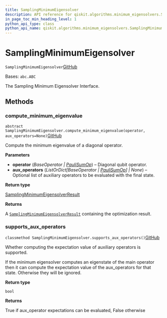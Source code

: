 ```yaml
---
title: SamplingMinimumEigensolver
description: API reference for qiskit.algorithms.minimum_eigensolvers.SamplingMinimumEigensolver
in_page_toc_min_heading_level: 1
python_api_type: class
python_api_name: qiskit.algorithms.minimum_eigensolvers.SamplingMinimumEigensolver
---
```


# SamplingMinimumEigensolver

<span id="qiskit.algorithms.minimum_eigensolvers.SamplingMinimumEigensolver" />

`SamplingMinimumEigensolver`[GitHub](https://github.com/qiskit/qiskit/tree/stable/0.23/qiskit/algorithms/minimum_eigensolvers/sampling_mes.py "view source code")

Bases: `abc.ABC`

The Sampling Minimum Eigensolver Interface.

## Methods

### compute\_minimum\_eigenvalue

<span id="qiskit.algorithms.minimum_eigensolvers.SamplingMinimumEigensolver.compute_minimum_eigenvalue" />

`abstract SamplingMinimumEigensolver.compute_minimum_eigenvalue(operator, aux_operators=None)`[GitHub](https://github.com/qiskit/qiskit/tree/stable/0.23/qiskit/algorithms/minimum_eigensolvers/sampling_mes.py "view source code")

Compute the minimum eigenvalue of a diagonal operator.

**Parameters**

*   **operator** (*BaseOperator |* [*PauliSumOp*](qiskit.opflow.primitive_ops.PauliSumOp "qiskit.opflow.primitive_ops.PauliSumOp")) – Diagonal qubit operator.
*   **aux\_operators** (*ListOrDict\[BaseOperator |* [*PauliSumOp*](qiskit.opflow.primitive_ops.PauliSumOp "qiskit.opflow.primitive_ops.PauliSumOp")*] | None*) – Optional list of auxiliary operators to be evaluated with the final state.

**Return type**

[SamplingMinimumEigensolverResult](qiskit.algorithms.minimum_eigensolvers.SamplingMinimumEigensolverResult "qiskit.algorithms.minimum_eigensolvers.SamplingMinimumEigensolverResult")

**Returns**

A [`SamplingMinimumEigensolverResult`](qiskit.algorithms.minimum_eigensolvers.SamplingMinimumEigensolverResult "qiskit.algorithms.minimum_eigensolvers.SamplingMinimumEigensolverResult") containing the optimization result.

### supports\_aux\_operators

<span id="qiskit.algorithms.minimum_eigensolvers.SamplingMinimumEigensolver.supports_aux_operators" />

`classmethod SamplingMinimumEigensolver.supports_aux_operators()`[GitHub](https://github.com/qiskit/qiskit/tree/stable/0.23/qiskit/algorithms/minimum_eigensolvers/sampling_mes.py "view source code")

Whether computing the expectation value of auxiliary operators is supported.

If the minimum eigensolver computes an eigenstate of the main operator then it can compute the expectation value of the aux\_operators for that state. Otherwise they will be ignored.

**Return type**

`bool`

**Returns**

True if aux\_operator expectations can be evaluated, False otherwise

